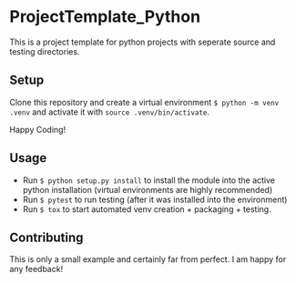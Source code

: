 # ProjectTemplate_Python

This is a project template for python projects with seperate source and testing directories. 

## Setup
Clone this repository and create a virtual environment ```$ python -m venv .venv``` and activate it with ```source .venv/bin/activate```. 

Happy Coding!


## Usage

* Run ```$ python setup.py install``` to install the module into the active python installation (virtual environments are highly recommended)
* Run ```$ pytest``` to run testing (after it was installed into the environment)
* Run ```$ tox``` to start automated venv creation + packaging + testing. 

## Contributing
This is only a small example and certainly far from perfect. I am happy for any feedback!
